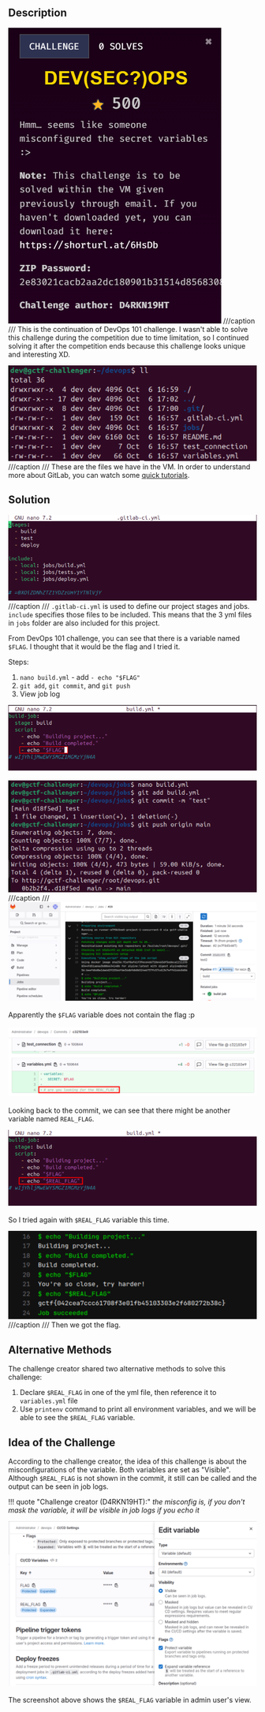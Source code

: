 ## Description 
![](devsecops1.png)
///caption
///
This is the continuation of DevOps 101 challenge. I wasn't able to solve this challenge during the competition due to time limitation, so I continued solving it after the competition ends because this challenge looks unique and interesting XD.

![](devsecops2.png)
///caption
///
These are the files we have in the VM. In order to understand more about GitLab, you can watch some [quick tutorials](https://www.youtube.com/watch?v=z7nLsJvEyMY).

## Solution
![](devsecops3.png)
///caption
///
`.gitlab-ci.yml` is used to define our project stages and jobs. `include` specifies those files to be included. This means that the 3 yml files in `jobs` folder are also included for this project. <br>   

From DevOps 101 challenge, you can see that there is a variable named `$FLAG`. I thought that it would be the flag and I tried it.

Steps:

1. `nano build.yml` - add `- echo "$FLAG"`
2. `git add`, `git commit`, and `git push`
3. View job log

![](devsecops4.png) <br>   
![](devsecops5.png)
///caption
/// 
![](devsecops6.png) <br>   
Apparently the `$FLAG` variable does not contain the flag :p <br>   
![](devsecops7.png) <br>   
Looking back to the commit, we can see that there might be another variable named `REAL_FLAG`.

![](devsecops8.png) <br>   
So I tried again with `$REAL_FLAG` variable this time. <br>   

![](devsecops9.png)
///caption
///
Then we got the flag.

## Alternative Methods
The challenge creator shared two alternative methods to solve this challenge:
1. Declare `$REAL_FLAG` in one of the yml file, then reference it to `variables.yml` file 
2. Use `printenv` command to print all environment variables, and we will be able to see the `$REAL_FLAG` variable.

## Idea of the Challenge
According to the challenge creator, the idea of this challenge is about the misconfigurations of the variable. Both variables are set as "Visible". Although `$REAL_FLAG` is not shown in the commit, it still can be called and the output can be seen in job logs. <br>

!!! quote "Challenge creator (D4RKN19HT):"
    *the misconfig is, if you don't mask the variable, it will be visible in job logs if you echo it*

![](devsecops10.png) <br>   
The screenshot above shows the `$REAL_FLAG` variable in admin user's view.